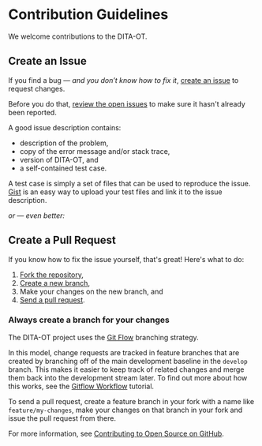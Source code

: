 # Contribution Guidelines

We welcome contributions to the DITA-OT. 

## Create an Issue

If you find a bug — _and you don’t know how to fix it_, [create an issue](https://github.com/dita-ot/dita-ot/issues/new) to request changes.

Before you do that, [review the open issues](https://github.com/dita-ot/dita-ot/issues) to make sure it hasn't already been reported.

A good issue description contains:

*  description of the problem,
*  copy of the error message and/or stack trace,
*  version of DITA-OT, and
*  a self-contained test case.

A test case is simply a set of files that can be used to reproduce the issue. [Gist](https://gist.github.com/) is an easy way to upload your test files and link it to the
issue description.

_or — even better:_

## Create a Pull Request

If you know how to fix the issue yourself, that's great! Here's what to do:

1. [Fork the repository][1],
2. [Create a new branch][3], 
3. Make your changes on the new branch, and 
3. [Send a pull request][2]. 

### Always create a branch for your changes

The DITA-OT project uses the [Git Flow][4] branching strategy. 

In this model, change requests are tracked in feature branches that are created by branching off of the main development baseline in the `develop` branch. This makes it easier to keep track of related changes and merge them back into the development stream later. To find out more about how this works, see the [Gitflow Workflow][5] tutorial.

To send a pull request, create a feature branch in your fork with a name like `feature/my-changes`, make your changes on that branch in your fork and issue the pull request from there. 

For more information, see [Contributing to Open Source on GitHub][6].


[1]:    <https://help.github.com/articles/fork-a-repo/>
[2]:    <https://help.github.com/articles/using-pull-requests/>
[3]:    <https://help.github.com/articles/creating-and-deleting-branches-within-your-repository/>
[4]:    <http://nvie.com/posts/a-successful-git-branching-model/>
[5]:    <https://www.atlassian.com/git/tutorials/comparing-workflows/gitflow-workflow>
[6]:    <https://guides.github.com/activities/contributing-to-open-source/>
[7]: https://gist.github.com/
